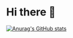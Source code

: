 # Hi there 👋
[![Anurag's GitHub stats](https://github-readme-stats.vercel.app/api?username=Aston808&theme=vision-friendly-dark&show_icons=true)](https://github.com/anuraghazra/github-readme-stats)
